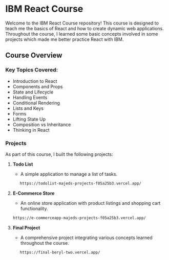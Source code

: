 # IBM React Course
Welcome to the IBM React Course repository! This course is designed to teach me the basics of React and how to create dynamic web applications. Throughout the course, I learned some basic concepts involved in some projects which made me better practice React with IBM.

## Course Overview

### Key Topics Covered:
- Introduction to React
- Components and Props
- State and Lifecycle
- Handling Events
- Conditional Rendering
- Lists and Keys
- Forms
- Lifting State Up
- Composition vs Inheritance
- Thinking in React

### Projects
As part of this course, I built the following projects:

1. **Todo List**
   - A simple application to manage a list of tasks.
    ```bash
       https://todolist-majeds-projects-f05a25b3.vercel.app/
    ```
2. **E-Commerce Store**
   - An online store application with product listings and shopping cart functionality.
    ```bash
    https://e-commerceapp-majeds-projects-f05a25b3.vercel.app/
    ```

3. **Final Project**
   - A comprehensive project integrating various concepts learned throughout the course.
    ```bash
       https://final-beryl-two.vercel.app/
    ```
